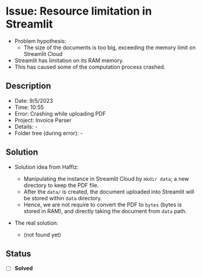 # Issue: Resource limitation in Streamlit
* Problem hypothesis:
  * The size of the documents is too big, exceeding the memory limit on Streamlit Cloud
* Streamlit has limitation on its RAM memory. 
* This has caused some of the computation process crashed. 
## Description
* Date: 9/5/2023 <br>
* Time: 10:55 <br>
* Error: Crashing while uploading PDF <br>
* Project: Invoice Parser
* Details: - <br>
* Folder tree (during error): - 
## Solution
* Solution idea from Haffiz:
  * Manipulating the instance in Streamlit Cloud by `mkdir data`; a new directory to keep the PDF file.
  * After the `data/` is created, the document uploaded into Streamlit will be stored within `data` directory.
  * Hence, we are not require to convert the PDF to `bytes` (bytes is stored in RAM), and directly taking the document from `data` path. 

* The real solution:
  * (not found yet)


## Status 
- [ ] **Solved**
